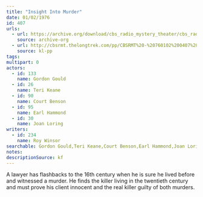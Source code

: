 ```yaml
---
title: "Insight Into Murder"
date: 01/02/1976
id: 407
urls: 
  - url: https://archive.org/download/cbs_radio_mystery_theater/cbs_radio_mystery_theater-0401-0450.zip/cbs_radio_mystery_theater-0401-0450%2Fcbsrmt_0407_insight_into_murder.mp3
    source: archive-org
  - url: http://cbsrmt.thelongtrek.com/pp/CBSRMT%20-%20760102%200407%20Insight%20into%20Murder_pp.mp3
    source: kl-pp
tags: 
multipart: 0
actors:  
  - id: 133
    name: Gordon Gould  
  - id: 26
    name: Teri Keane  
  - id: 90
    name: Court Benson  
  - id: 95
    name: Earl Hammond  
  - id: 30
    name: Joan Loring
writers:  
  - id: 234
    name: Roy Winsor
searchable: Gordon Gould,Teri Keane,Court Benson,Earl Hammond,Joan Loring Roy Winsor
notes: 
descriptionSource: kf
---
```

A lawyer has flashbacks to the 16th century when he is sure he lived before and witnessed a murder. He finds the killer living in the twentieth century and must prove his client innocent and the real killer guilty of both murders.